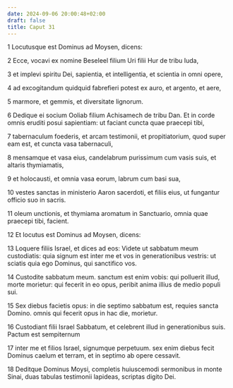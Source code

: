 ```yaml
---
date: 2024-09-06 20:00:48+02:00
draft: false
title: Caput 31
---
```





1 Locutusque est Dominus ad Moysen, dicens:

2 Ecce, vocavi ex nomine Beseleel filium Uri filii Hur de tribu Iuda,

3 et implevi spiritu Dei, sapientia, et intelligentia, et scientia in omni opere,

4 ad excogitandum quidquid fabrefieri potest ex auro, et argento, et aere,

5 marmore, et gemmis, et diversitate lignorum.

6 Dedique ei socium Ooliab filium Achisamech de tribu Dan. Et in corde omnis eruditi posui sapientiam: ut faciant cuncta quae praecepi tibi,

7 tabernaculum foederis, et arcam testimonii, et propitiatorium, quod super eam est, et cuncta vasa tabernaculi,

8 mensamque et vasa eius, candelabrum purissimum cum vasis suis, et altaris thymiamatis,

9 et holocausti, et omnia vasa eorum, labrum cum basi sua,

10 vestes sanctas in ministerio Aaron sacerdoti, et filiis eius, ut fungantur officio suo in sacris.

11 oleum unctionis, et thymiama aromatum in Sanctuario, omnia quae praecepi tibi, facient.

12 Et locutus est Dominus ad Moysen, dicens:

13 Loquere filiis Israel, et dices ad eos: Videte ut sabbatum meum custodiatis: quia signum est inter me et vos in generationibus vestris: ut sciatis quia ego Dominus, qui sanctifico vos.

14 Custodite sabbatum meum. sanctum est enim vobis: qui polluerit illud, morte morietur: qui fecerit in eo opus, peribit anima illius de medio populi sui.

15 Sex diebus facietis opus: in die septimo sabbatum est, requies sancta Domino. omnis qui fecerit opus in hac die, morietur.

16 Custodiant filii Israel Sabbatum, et celebrent illud in generationibus suis. Pactum est sempiternum

17 inter me et filios Israel, signumque perpetuum. sex enim diebus fecit Dominus caelum et terram, et in septimo ab opere cessavit.

18 Deditque Dominus Moysi, completis huiuscemodi sermonibus in monte Sinai, duas tabulas testimonii lapideas, scriptas digito Dei.

